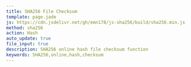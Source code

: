 ```yaml
---
title: SHA256 File Checksum
template: page.jade
js: https://cdn.jsdelivr.net/gh/emn178/js-sha256/build/sha256.min.js
method: sha256
action: Hash
auto_update: true
file_input: true
description: SHA256 online hash file checksum function
keywords: SHA256,online,hash,checksum
---
```

